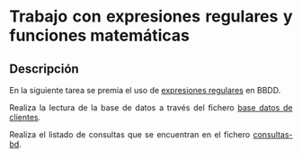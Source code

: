 <div align="justify">

# Trabajo con expresiones regulares y funciones matemáticas

## Descripción

En la siguiente tarea se premia el uso de [expresiones regulares](../../sqlite/21_regexp.md) en BBDD.

Realiza la lectura de la base de datos a través del fichero [base datos de clientes](files/base-datos-clientes.sql).

Realiza el listado de consultas que se encuentran en el fichero [consultas-bd](files/consultas-bbdd.sql).

</div>